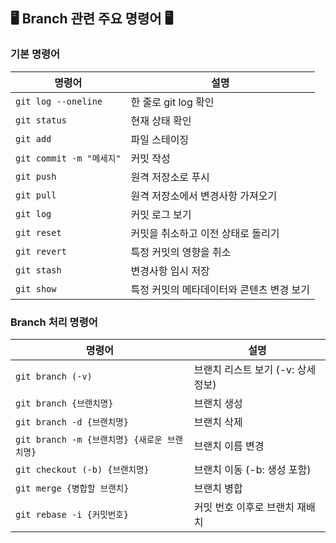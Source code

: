 ## 🖥️ Branch 관련 주요 명령어 🖥️
### 기본 명령어
| 명령어                    | 설명                               |
|---------------------------|------------------------------------|
| `git log --oneline`       | 한 줄로 git log 확인                |
| `git status`              | 현재 상태 확인                     |
| `git add`                 | 파일 스테이징                       |
| `git commit -m "메세지"`  | 커밋 작성                          |
| `git push`                | 원격 저장소로 푸시                  |
| `git pull`                | 원격 저장소에서 변경사항 가져오기   |
| `git log`                 | 커밋 로그 보기                      |
| `git reset`               | 커밋을 취소하고 이전 상태로 돌리기   |
| `git revert`              | 특정 커밋의 영향을 취소             |
| `git stash`               | 변경사항 임시 저장                  |
| `git show`                | 특정 커밋의 메타데이터와 콘텐츠 변경 보기 |

### Branch 처리 명령어
| 명령어                    | 설명                               |
|---------------------------|------------------------------------|
| `git branch (-v)`         | 브랜치 리스트 보기 (-v: 상세정보) |
| `git branch {브랜치명}`     | 브랜치 생성  |
| `git branch -d {브랜치명}`     | 브랜치 삭제 |
| `git branch -m {브랜치명} {새로운 브랜치명}`     | 브랜치 이름 변경|
| `git checkout (-b) {브랜치명}`            | 브랜치 이동 (-b: 생성 포함)      |
| `git merge {병합할 브랜치}`               | 브랜치 병합                     |
| `git rebase -i {커밋번호}`              | 커밋 번호 이후로 브랜치 재배치   |

